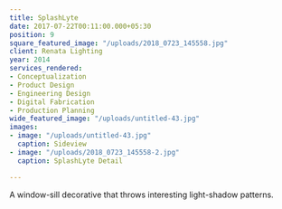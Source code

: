 ```yaml
---
title: SplashLyte
date: 2017-07-22T00:11:00.000+05:30
position: 9
square_featured_image: "/uploads/2018_0723_145558.jpg"
client: Renata Lighting
year: 2014
services_rendered:
- Conceptualization
- Product Design
- Engineering Design
- Digital Fabrication
- Production Planning
wide_featured_image: "/uploads/untitled-43.jpg"
images:
- image: "/uploads/untitled-43.jpg"
  caption: Sideview
- image: "/uploads/2018_0723_145558-2.jpg"
  caption: SplashLyte Detail

---
```

A window-sill decorative that throws interesting light-shadow patterns.